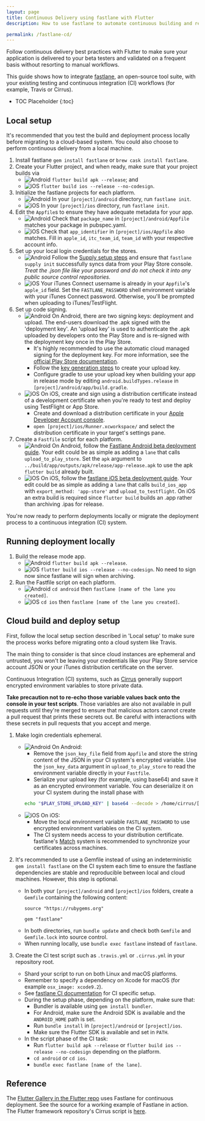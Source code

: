 ```yaml
---
layout: page
title: Continuous Delivery using fastlane with Flutter
description: How to use fastlane to automate continuous building and releasing of your Flutter app.

permalink: /fastlane-cd/
---
```


Follow continuous delivery best practices with Flutter to make sure your
application is delivered to your beta testers and validated on a frequent basis
without resorting to manual workflows.

This guide shows how to integrate [fastlane](https://docs.fastlane.tools/), an
open-source tool suite, with your existing testing and continuous integration
(CI) workflows (for example, Travis or Cirrus).

* TOC Placeholder
{:toc}

## Local setup

It's recommended that you test the build and deployment process locally before
migrating to a cloud-based system. You could also choose to perform continuous
delivery from a local machine.

1. Install fastlane `gem install fastlane` or `brew cask install fastlane`.
1. Create your Flutter project, and when ready, make sure that your project builds via
    * ![Android](/images/fastlane-cd/android.png) `flutter build apk --release`; and
    * ![iOS](/images/fastlane-cd/ios.png) `flutter build ios --release --no-codesign`.
1. Initialize the fastlane projects for each platform.
    * ![Android](/images/fastlane-cd/android.png) In your `[project]/android`
    directory, run `fastlane init`.
    * ![iOS](/images/fastlane-cd/ios.png) In your `[project]/ios` directory,
    run `fastlane init`.
1. Edit the `Appfile`s to ensure they have adequate metadata for your app.
    * ![Android](/images/fastlane-cd/android.png) Check that `package_name` in
    `[project]/android/Appfile` matches your package in pubspec.yaml.
    * ![iOS](/images/fastlane-cd/ios.png) Check that `app_identifier` in
    `[project]/ios/Appfile` also matches. Fill in `apple_id`, `itc_team_id`,
    `team_id` with your respective account info.
1. Set up your local login credentials for the stores.
    * ![Android](/images/fastlane-cd/android.png) Follow the [Supply setup steps](https://docs.fastlane.tools/getting-started/android/setup/#setting-up-supply)
    and ensure that `fastlane supply init` successfully syncs data from your
    Play Store console. _Treat the .json file like your password and do not check
    it into any public source control repositories._
    * ![iOS](/images/fastlane-cd/ios.png) Your iTunes Connect username is already
    in your `Appfile`'s `apple_id` field. Set the `FASTLANE_PASSWORD` shell
    environment variable with your iTunes Connect password. Otherwise, you'll be
    prompted when uploading to iTunes/TestFlight.
1. Set up code signing.
    * ![Android](/images/fastlane-cd/android.png) On Android, there are two
    signing keys: deployment and upload. The end-users download the .apk signed
    with the 'deployment key'. An 'upload key' is used to authenticate the .apk
    uploaded by developers onto the Play Store and is re-signed with the
    deployment key once in the Play Store.
        * It's highly recommended to use the automatic cloud managed signing for
        the deployment key. For more information, see the [official Play Store documentation](https://support.google.com/googleplay/android-developer/answer/7384423?hl=en).
        * Follow the [key generation steps](https://developer.android.com/studio/publish/app-signing#sign-apk)
        to create your upload key.
        * Configure gradle to use your upload key when building your app in
        release mode by editing `android.buildTypes.release` in
        `[project]/android/app/build.gradle`.
    * ![iOS](/images/fastlane-cd/ios.png) On iOS, create and sign using a
    distribution certificate instead of a development certificate when you're
    ready to test and deploy using TestFlight or App Store.
        * Create and download a distribution certificate in your [Apple Developer Account console](https://developer.apple.com/account/ios/certificate/).
        * `open [project]/ios/Runner.xcworkspace/` and select the distribution
        certificate in your target's settings pane.
1. Create a `Fastfile` script for each platform.
    * ![Android](/images/fastlane-cd/android.png) On Android, follow the
    [Fastlane Android beta deployment guide](https://docs.fastlane.tools/getting-started/android/beta-deployment/).
    Your edit could be as simple as adding a `lane` that calls `upload_to_play_store`.
    Set the `apk` argument to `../build/app/outputs/apk/release/app-release.apk`
    to use the apk `flutter build` already built.
    * ![iOS](/images/fastlane-cd/ios.png) On iOS, follow the [fastlane iOS beta deployment guide](https://docs.fastlane.tools/getting-started/ios/beta-deployment/).
    Your edit could be as simple as adding a `lane` that calls `build_ios_app` with
    `export_method: 'app-store'` and `upload_to_testflight`. On iOS an extra
    build is required since `flutter build` builds an .app rather than archiving
    .ipas for release.

You're now ready to perform deployments locally or migrate the deployment
process to a continuous integration (CI) system.

## Running deployment locally

1. Build the release mode app.
    * ![Android](/images/fastlane-cd/android.png) `flutter build apk --release`.
    * ![iOS](/images/fastlane-cd/ios.png) `flutter build ios --release --no-codesign`.
    No need to sign now since fastlane will sign when archiving.
1. Run the Fastfile script on each platform.
    * ![Android](/images/fastlane-cd/android.png) `cd android` then
    `fastlane [name of the lane you created]`.
    * ![iOS](/images/fastlane-cd/ios.png) `cd ios` then
    `fastlane [name of the lane you created]`.

## Cloud build and deploy setup

First, follow the local setup section described in 'Local setup' to make sure
the process works before migrating onto a cloud system like Travis.

The main thing to consider is that since cloud instances are ephemeral and
untrusted, you won't be leaving your credentials like your Play Store service
account JSON or your iTunes distribution certificate on the server.

Continuous Integration (CI) systems, such as
[Cirrus](https://cirrus-ci.org/guide/writing-tasks/#encrypted-variables)
generally support encrypted environment variables to store private data.

**Take precaution not to re-echo those variable values back onto the console in
your test scripts**. Those variables are also not available in pull requests
until they're merged to ensure that malicious actors cannot create a pull
request that prints these secrets out. Be careful with interactions with these
secrets in pull requests that you accept and merge.

1. Make login credentials ephemeral.
    * ![Android](/images/fastlane-cd/android.png) On Android:
        * Remove the `json_key_file` field from `Appfile` and store the string
        content of the JSON in your CI system's encrypted variable. Use the
        `json_key_data` argument in `upload_to_play_store` to read the
        environment variable directly in your `Fastfile`.
        * Serialize your upload key (for example, using base64) and save it as
        an encrypted environment variable. You can deserialize it on your CI
        system during the install phase with
        ```bash
        echo "$PLAY_STORE_UPLOAD_KEY" | base64 --decode > /home/cirrus/[directory # and filename specified in your gradle].keystore
        ```
    * ![iOS](/images/fastlane-cd/ios.png) On iOS:
        * Move the local environment variable `FASTLANE_PASSWORD` to use
        encrypted environment variables on the CI system.
        * The CI system needs access to your distribution certificate. fastlane's
        [Match](https://docs.fastlane.tools/actions/match/) system is
        recommended to synchronize your certificates across machines.

2. It's recommended to use a Gemfile instead of using an indeterministic
`gem install fastlane` on the CI system each time to ensure the fastlane
dependencies are stable and reproducible between local and cloud machines. However, this step is optional.
    * In both your `[project]/android` and `[project]/ios` folders, create a
    `Gemfile` containing the following content:
      ```
      source "https://rubygems.org"

      gem "fastlane"
      ```
    * In both directories, run `bundle update` and check both `Gemfile` and
    `Gemfile.lock` into source control.
    * When running locally, use `bundle exec fastlane` instead of `fastlane`.

3. Create the CI test script such as `.travis.yml` or `.cirrus.yml` in your
repository root.
    * Shard your script to run on both Linux and macOS platforms.
    * Remember to specify a dependency on Xcode for macOS (for example
    `osx_image: xcode9.2`).
    * See [fastlane CI documentation](https://flutter.io/fastlane-cd/)
    for CI specific setup.
    * During the setup phase, depending on the platform, make sure that:
         * Bundler is available using `gem install bundler`.
         * For Android, make sure the Android SDK is available and the `ANDROID_HOME`
         path is set.
         * Run `bundle install` in `[project]/android` or `[project]/ios`.
         * Make sure the Flutter SDK is available and set in `PATH`.
    * In the script phase of the CI task:
         * Run `flutter build apk --release` or `flutter build ios --release --no-codesign` depending on the platform.
         * `cd android` or `cd ios`.
         * `bundle exec fastlane [name of the lane]`.

## Reference

The [Flutter Gallery in the Flutter repo](https://github.com/flutter/flutter/tree/master/examples/flutter_gallery)
uses Fastlane for continuous deployment. See the source for a working example of
Fastlane in action. The Flutter framework repository's Cirrus script is [here](https://github.com/flutter/flutter/blob/master/.cirrus.yml).
